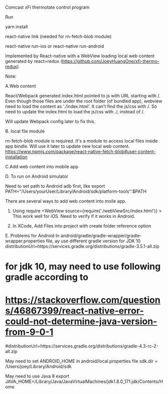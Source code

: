 Comcast xFi thermotate control program

Run

yarn install

react-native link (needed for rn-fetch-blob module)

react-native run-ios or react-native run-android


Implemented by React-native with a WebView loading local web content generated by react=redux (https://github.com/JoeyHuangOne/xfi-thermo-redux).

Note:

A.Web content

React/Webpack generated index.html pointed to js with URL starting with /.
Even though those files are under the root folder (of bundled app), webview need to load the content as './index.html'.
It can't find the js/css with /. So need to update the index.html to load the js/css with ./, instead of /.

Will update Webpack config later to fix this.

B. local file module

rn-fetch-blob module is required. It's a module to access local files inside app bindle. Will use it later to update new local web content.
https://www.npmjs.com/package/react-native-fetch-blob#user-content-installation


C.Add web content into mobile app


D. To run on Android simulator

Need to set path to Android adb first, like
export PATH="/Users/yourUser/Library/Android/sdk/platform-tools":$PATH



There are several ways to add web content into moile app.
1. Using require
        <WebView
          source={require('./webViewSrc/index.html')}
        ></WebView>
This work well for iOS. Need to verify if it works in Android.

2. In XCode, Add Files into project with create folder reference option



E. Problems for Android
In android/gradle/gradle-wrapper/gradle-wrapper.properties file, ay use different gradle version for JDK 10
distributionUrl=https\://services.gradle.org/distributions/gradle-3.5.1-all.zip
# for jdk 10, may need to use following gradle according to
# https://stackoverflow.com/questions/46867399/react-native-error-could-not-determine-java-version-from-9-0-1
#distributionUrl=https\://services.gradle.org/distributions/gradle-4.3-rc-2-all.zip

May need to set ANDROID_HOME in android/local.properties file
sdk.dir = /Users/joey/Library/Android/sdk

May need to use Java 8
export JAVA_HOME=/Library/Java/JavaVirtualMachines/jdk1.8.0_171.jdk/Contents/Home

